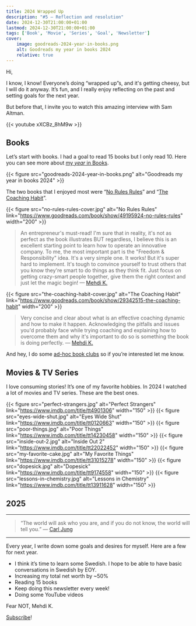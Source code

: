 ```yaml
---
title: 2024 Wrapped Up
description: "#5 — Reflection and resolution"
date: 2024-12-30T21:00:00+01:00
lastmod: 2024-12-30T21:00:00+01:00
tags: ['Book', 'Movie', 'Series', 'Goal', 'Newsletter']
cover:
    image: goodreads-2024-year-in-books.png
    alt: Goodreads my year in books 2024
    relative: true
---
```


Hi,

I know, I know! Everyone’s doing “wrapped up”s, and it's getting cheesy, but I will do it anyway. It’s fun, and I really enjoy reflecting on the past and setting goals for the next year.

But before that, I invite you to watch this amazing interview with Sam Altman.

{{< youtube xXCBz_8hM9w >}}

## Books

Let’s start with books. I had a goal to read 15 books but I only read 10. Here you can see more about [my *year* in Books](https://www.goodreads.com/user/year_in_books/2024/33466886).

{{< figure src="goodreads-2024-year-in-books.png" alt="Goodreads my year in books 2024" >}}

The two books that I enjoyed most were “[No Rules Rules](https://www.goodreads.com/book/show/49195924-no-rules-rules)” and “[The Coaching Habit](https://www.goodreads.com/book/show/29342515-the-coaching-habit)”.

{{< figure src="no-rules-rules-cover.jpg" alt="No Rules Rules" link="https://www.goodreads.com/book/show/49195924-no-rules-rules" width="200" >}}

> An entrepreneur's must-read!
I'm sure that in reality, it's not as perfect as the book illustrates BUT regardless, I believe this is an excellent starting point to learn how to operate an innovative company.
To me, the most important part is the "Freedom & Responsibility" idea. It's a very simple one. It works! But it's super hard to implement. It's tough to convince yourself to trust others that you know they're smart to do things as they think fit. Just focus on getting crazy-smart people together, give them the right context and just let the magic begin! — [Mehdi K.](https://www.goodreads.com/review/show/3562405588)

{{< figure src="the-coaching-habit-cover.jpg" alt="The Coaching Habit" link="https://www.goodreads.com/book/show/29342515-the-coaching-habit" width="200" >}}

> Very concise and clear about what is an effective coaching dynamic and how to make it happen. Acknowledging the pitfalls and issues you'd probably face while trying coaching and explaining how to overcome them and why it's important to do so is something the book is doing perfectly. — [Mehdi K.](https://www.goodreads.com/review/show/4022650934)

And hey, I do some [ad-hoc book clubs](https://mehdy314.substack.com/i/153134058/book-clubs) so if you’re interested let me know.

## Movies & TV Series

I love consuming stories! It’s one of my favorite hobbies. In 2024 I watched a lot of movies and TV series. These are the best ones.

{{< figure src="perfect-strangers.jpg" alt="Perfect Strangers" link="https://www.imdb.com/title/tt4901306" width="150" >}}
{{< figure src="eyes-wide-shut.jpg" alt="Eyes Wide Shut" link="https://www.imdb.com/title/tt0120663" width="150" >}}
{{< figure src="poor-things.jpg" alt="Poor Things" link="https://www.imdb.com/title/tt14230458" width="150" >}}
{{< figure src="inside-out-2.jpg" alt="Inside Out 2" link="https://www.imdb.com/title/tt22022452" width="150" >}}
{{< figure src="my-favorite-cake.jpg" alt="My Favorite Things" link="https://www.imdb.com/title/tt31015278" width="150" >}}
{{< figure src="dopesick.jpg" alt="Dopesick" link="https://www.imdb.com/title/tt9174558" width="150" >}}
{{< figure src="lessons-in-chemistry.jpg" alt="Lessons in Chemistry" link="https://www.imdb.com/title/tt13911628" width="150" >}}

## 2025

---
> “The world will ask who you are, and if you do not know, the world will tell you.” — [Carl Jung](https://www.goodreads.com/quotes/10933615-the-world-will-ask-who-you-are-and-if-you)
---

Every year, I write down some goals and desires for myself. Here are a few for next year.

- I think it’s time to learn some Swedish. I hope to be able to have basic conversations in Swedish by EOY.
- Increasing my total net worth by ~50%
- Reading 15 books
- Keep doing this newsletter every week!
- Doing some YouTube videos

Fear NOT,
Mehdi K.

[Subscribe](https://mehdy314.substack.com/)!
